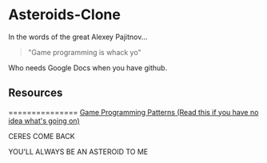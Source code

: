 Asteroids-Clone
===============

In the words of the great Alexey Pajitnov...

>"Game programming is whack yo"

Who needs Google Docs when you have github.

## Resources
===============
[Game Programming Patterns (Read this if you have no idea what's going on)](http://gameprogrammingpatterns.com/)

CERES COME BACK

YOU'LL ALWAYS BE AN ASTEROID TO ME
